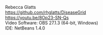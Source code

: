 Rebecca Glatts  
https://github.com/rhglatts/DiseaseGrid  
https://youtu.be/8Op23-SN-Qs  
Video Software: OBS 27.1.3 (64-bit, Windows)  
IDE: NetBeans 1.4.0
